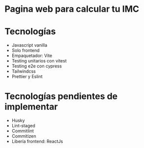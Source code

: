 # Pagina web para calcular tu IMC

# Tecnologías

- Javascript vanilla
- Solo frontend
- Empaquetador: Vite
- Testing unitarios con vitest
- Testing e2e con cypress
- Tailwindcss
- Prettier y Eslint


# Tecnologías pendientes de implementar

- Husky
- Lint-staged
- Commitlint
- Commitizen
- Libería frontend: ReactJs



